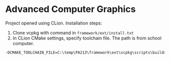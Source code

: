 # Advanced Computer Graphics

Project opened using CLion. Installation steps:

1. Clone vcpkg with command in `framework/ext/install.txt`
2. In CLion CMake settings, specify toolchain file. The path is from school computer.

```bash
-DCMAKE_TOOLCHAIN_FILE=C:\temp\PA213\framework\ext\vcpkg\scripts\buildsystems\vcpkg.cmake
```

